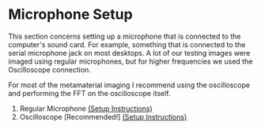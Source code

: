# Microphone Setup


This section concerns setting up a microphone that is connected to the
computer's sound card. For example, something that is connected to the serial
microphone jack on most desktops. A lot of our testing images were imaged using
regular microphones, but for higher frequencies we used the Oscilloscope connection.

For most of the metamaterial imaging I recommend using the oscilloscope
and performing the FFT on the oscilloscope itself.

1. Regular Microphone [(Setup Instructions)](INSTRUCTIONS_MICROPHONE.md)
2. Oscilloscope [Recommended!] [(Setup Instructions)](INSTRUCTIONS_OSCILLOSCOPE.md)

